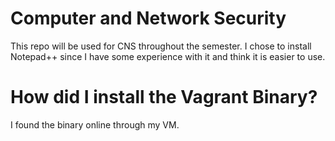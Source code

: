 # Computer and Network Security
This repo will be used for CNS throughout the semester. 
I chose to install Notepad++ since I have some experience with it and think it is easier to use. 

# How did I install the Vagrant Binary?
I found the binary online through my VM. 
